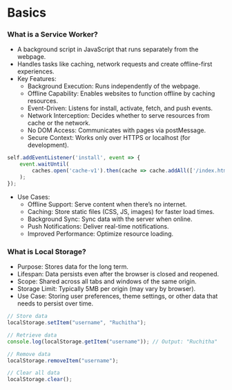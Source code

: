 # Basics

### What is a Service Worker?
- A background script in JavaScript that runs separately from the webpage.
- Handles tasks like caching, network requests and create offline-first experiences.
- Key Features:
  - Background Execution: Runs independently of the webpage.
  - Offline Capability: Enables websites to function offline by caching resources.
  - Event-Driven: Listens for install, activate, fetch, and push events.
  - Network Interception: Decides whether to serve resources from cache or the network.
  - No DOM Access: Communicates with pages via postMessage.
  - Secure Context: Works only over HTTPS or localhost (for development).
```js
self.addEventListener('install', event => {
    event.waitUntil(
        caches.open('cache-v1').then(cache => cache.addAll(['/index.html', '/style.css']))
    );
});
```
- Use Cases:
  - Offline Support: Serve content when there’s no internet.
  - Caching: Store static files (CSS, JS, images) for faster load times.
  - Background Sync: Sync data with the server when online.
  - Push Notifications: Deliver real-time notifications.
  - Improved Performance: Optimize resource loading. 
### What is Local Storage?
- Purpose: Stores data for the long term.
- Lifespan: Data persists even after the browser is closed and reopened.
- Scope: Shared across all tabs and windows of the same origin.
- Storage Limit: Typically 5MB per origin (may vary by browser).
- Use Case: Storing user preferences, theme settings, or other data that needs to persist over time.
```jsx
// Store data
localStorage.setItem("username", "Ruchitha");

// Retrieve data
console.log(localStorage.getItem("username")); // Output: "Ruchitha"

// Remove data
localStorage.removeItem("username");

// Clear all data
localStorage.clear();
```